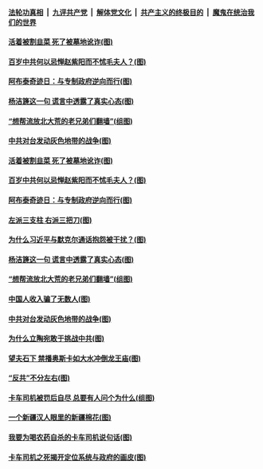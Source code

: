 

####  [法轮功真相](../../../../basic/blob/master/README.md?t=04130231) &nbsp;|&nbsp; [九评共产党](../../../../9ping.md/blob/master/README.md?t=04130231) &nbsp;|&nbsp; [解体党文化](../../../../jtdwh.md/blob/master/README.md?t=04130231)  &nbsp;|&nbsp; [共产主义的终极目的](../../../../gczydzjmd.md/blob/master/README.md?t=04130231) &nbsp;|&nbsp; [魔鬼在统治我们的世界](../../../../mgztzwmdsj.md/blob/master/README.md?t=04130231) 

#### [活着被割韭菜 死了被墓地讹诈(图)](../pages/p4/968463.md?t=04130231) 

#### [百岁中共何以忌惮赵紫阳而不怵毛夫人？(图)](../pages/p4/968458.md?t=04130231) 

#### [阿布泰奇迹日：与专制政府逆向而行(图)](../pages/p4/968442.md?t=04130231) 

#### [杨洁篪这一句 谎言中透露了真实心态(图)](../pages/p4/968397.md?t=04130231) 

#### [“想帮流放北大荒的老兄弟们翻墙”(组图)](../pages/p4/968186.md?t=04130231) 

#### [中共对台发动灰色地带的战争(图)](../pages/p4/968349.md?t=04130231) 


#### [活着被割韭菜 死了被墓地讹诈(图)](../pages/p4/968463.md?t=04130231) 

#### [百岁中共何以忌惮赵紫阳而不怵毛夫人？(图)](../pages/p4/968458.md?t=04130231) 

#### [阿布泰奇迹日：与专制政府逆向而行(图)](../pages/p4/968442.md?t=04130231) 

#### [左派三支柱 右派三把刀(图)](../pages/p4/968460.md?t=04130231) 

#### [为什么习近平与默克尔通话抱怨被干扰？(图)](../pages/p4/968444.md?t=04130231) 


#### [杨洁篪这一句 谎言中透露了真实心态(图)](../pages/p4/968397.md?t=04130231) 

#### [“想帮流放北大荒的老兄弟们翻墙”(组图)](../pages/p4/968186.md?t=04130231) 

#### [中国人收入骗了无数人(图)](../pages/p4/968374.md?t=04130231) 

#### [中共对台发动灰色地带的战争(图)](../pages/p4/968349.md?t=04130231) 

#### [为什么立陶宛敢于挑战中共(图)](../pages/p4/968197.md?t=04130231) 

#### [望夫石下 禁播奥斯卡如大水冲倒龙王庙(图)](../pages/p4/968342.md?t=04130231) 


#### [“反共”不分左右(图)](../pages/p4/968284.md?t=04130231) 

#### [卡车司机被罚后自尽 总要有人问个为什么(组图)](../pages/p4/968261.md?t=04130231) 

#### [一个新疆汉人眼里的新疆棉花(图)](../pages/p4/968264.md?t=04130231) 


#### [我要为喝农药自杀的卡车司机说句话(图)](../pages/p4/968265.md?t=04130231) 

#### [卡车司机之死揭开定位系统与政府的画皮(图)](../pages/p4/968263.md?t=04130231) 

